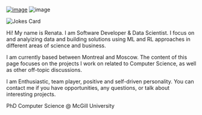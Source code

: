 ### 

[![image](https://img.shields.io/badge/LinkedIn-0077B5?style=for-the-badge&logo=linkedin&logoColor=white)](https://www.linkedin.com/in/renata-mutalova-b68317196/)
![image](https://img.shields.io/badge/dynamic/json?style=for-the-badge&labelColor=black&color=%23ffa116&label=Solved&query=solvedPercentage&url=https%3A%2F%2Fleetcode-badge.vercel.app%2Fapi%2Fusers%2FRenata_Nerenata&logo=leetcode&logoColor=yellow)

![Jokes Card](https://readme-jokes.vercel.app/api)

Hi! My name is Renata. I am Software Developer & Data Scientist. I focus on and analyizing data and building solutions using ML and RL approaches in different areas of science and business. 

I am currently based between Montreal and Moscow. The content of this page focuses on the projects I work on related to Computer Science, as well as other off-topic discussions. 

I am Enthusiastic, team player, positive and self-driven personality. You can contact me if you have opportunities, any questions, or talk about interesting projects.

PhD Computer Science @ McGill University
